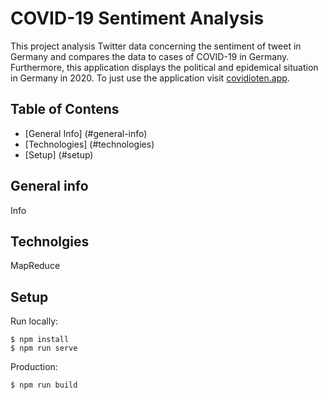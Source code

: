 # COVID-19 Sentiment Analysis

This project analysis Twitter data concerning the sentiment of tweet in Germany and compares the data to cases of COVID-19 in Germany. Furthermore, this application displays the political and epidemical situation in Germany in 2020. To just use the application visit [covidioten.app](https://covidioten.app/#/polit).

## Table of Contens
* [General Info] (#general-info)
* [Technologies] (#technologies)
* [Setup] (#setup)

## General info
Info

## Technolgies
MapReduce

## Setup

Run locally:
```
$ npm install
$ npm run serve
```

Production:
```
$ npm run build
```
